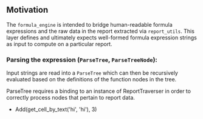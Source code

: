 ## Motivation

The `formula_engine` is intended to bridge human-readable formula expressions
and the raw data in the report extracted via `report_utils`. This layer defines
and ultimately expects well-formed formula expression strings as input to
compute on a particular report.

### Parsing the expression (`ParseTree`, `ParseTreeNode`):

Input strings are read into a `ParseTree` which can then be recursively
evaluated based on the definitions of the function nodes in the tree.

ParseTree requires a binding to an instance of ReportTraverser in order to
correctly process nodes that pertain to report data.

- Add(get_cell_by_text('hi', 'hi'), 3)

